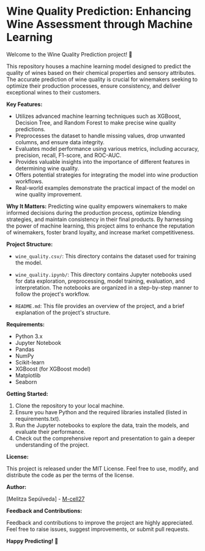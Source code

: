 # Wine Quality Prediction: Enhancing Wine Assessment through Machine Learning

Welcome to the Wine Quality Prediction project! 
                      🍷

This repository houses a machine learning model designed to predict the quality of wines based on their chemical properties and sensory attributes. The accurate prediction of wine quality is crucial for winemakers seeking to optimize their production processes, ensure consistency, and deliver exceptional wines to their customers.

**Key Features:**
- Utilizes advanced machine learning techniques such as XGBoost, Decision Tree, and Random Forest to make precise wine quality predictions.
- Preprocesses the dataset to handle missing values, drop unwanted columns, and ensure data integrity.
- Evaluates model performance using various metrics, including accuracy, precision, recall, F1-score, and ROC-AUC.
- Provides valuable insights into the importance of different features in determining wine quality.
- Offers potential strategies for integrating the model into wine production workflows.
- Real-world examples demonstrate the practical impact of the model on wine quality improvement.

**Why It Matters:**
Predicting wine quality empowers winemakers to make informed decisions during the production process, optimize blending strategies, and maintain consistency in their final products. By harnessing the power of machine learning, this project aims to enhance the reputation of winemakers, foster brand loyalty, and increase market competitiveness.

**Project Structure:**

- `wine_quality.csv/`: This directory contains the dataset used for training the model. 

- `wine_quality.ipynb/`: This directory contains Jupyter notebooks used for data exploration, preprocessing, model training, evaluation, and interpretation. The notebooks are organized in a step-by-step manner to follow the project's workflow.

- `README.md`: This file provides an overview of the project, and a brief explanation of the project's structure.

**Requirements:**

- Python 3.x
- Jupyter Notebook
- Pandas
- NumPy
- Scikit-learn
- XGBoost (for XGBoost model)
- Matplotlib
- Seaborn

**Getting Started:**
1. Clone the repository to your local machine.
2. Ensure you have Python and the required libraries installed (listed in requirements.txt).
3. Run the Jupyter notebooks to explore the data, train the models, and evaluate their performance.
4. Check out the comprehensive report and presentation to gain a deeper understanding of the project.

**License:**

This project is released under the MIT License. Feel free to use, modify, and distribute the code as per the terms of the license.

**Author:**

[Melitza Sepúlveda] - [M-cell27](https://github.com/M-cell27)

**Feedback and Contributions:**

Feedback and contributions to improve the project are highly appreciated. Feel free to raise issues, suggest improvements, or submit pull requests.

**Happy Predicting! 🍷**
